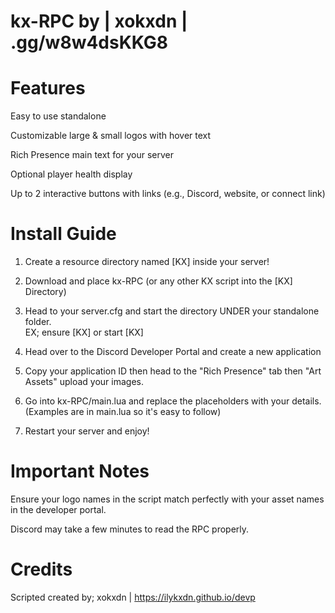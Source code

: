 # kx-RPC by | xokxdn | .gg/w8w4dsKKG8



# Features

Easy to use standalone

Customizable large & small logos with hover text

Rich Presence main text for your server

Optional player health display

Up to 2 interactive buttons with links (e.g., Discord, website, or connect link)



# Install Guide

1. Create a resource directory named [KX] inside your server!

2. Download and place kx-RPC (or any other KX script into the [KX] Directory)

3. Head to your server.cfg and start the directory UNDER your standalone folder.  
EX;  ensure [KX]  or  start [KX]

4. Head over to the Discord Developer Portal and create a new application

5. Copy your application ID then head to the "Rich Presence" tab then "Art Assets" upload your images.

6. Go into kx-RPC/main.lua and replace the placeholders with your details. (Examples are in main.lua so it's easy to follow)

7. Restart your server and enjoy!



# Important Notes

Ensure your logo names in the script match perfectly with your asset names in the developer portal.

Discord may take a few minutes to read the RPC properly. 



# Credits
Scripted created by; xokxdn |  https://ilykxdn.github.io/devp